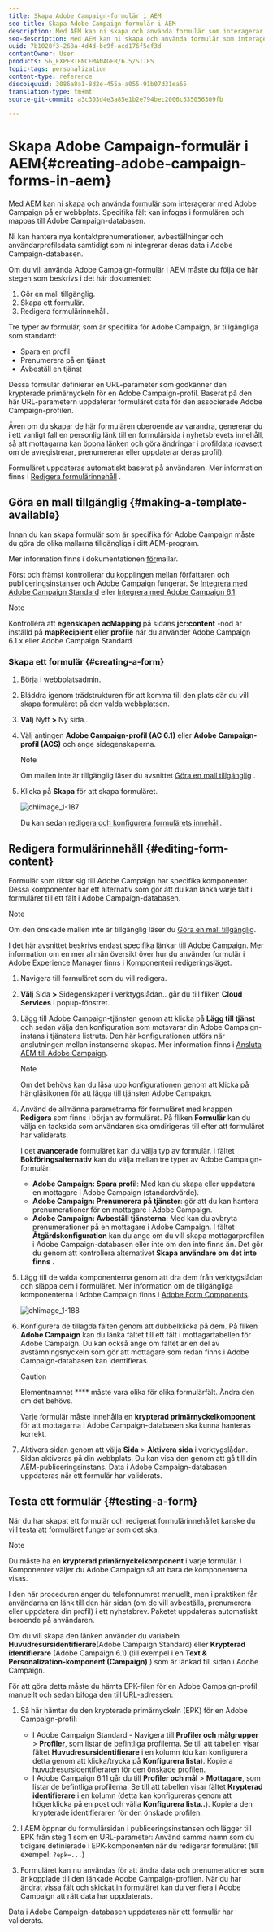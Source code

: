 ```yaml
---
title: Skapa Adobe Campaign-formulär i AEM
seo-title: Skapa Adobe Campaign-formulär i AEM
description: Med AEM kan ni skapa och använda formulär som interagerar med Adobe Campaign på er webbplats. Specifika fält kan infogas i formulären och mappas till Adobe Campaign-databasen.
seo-description: Med AEM kan ni skapa och använda formulär som interagerar med Adobe Campaign på er webbplats. Specifika fält kan infogas i formulären och mappas till Adobe Campaign-databasen.
uuid: 7b1028f3-268a-4d4d-bc9f-acd176f5ef3d
contentOwner: User
products: SG_EXPERIENCEMANAGER/6.5/SITES
topic-tags: personalization
content-type: reference
discoiquuid: 3086a8a1-8d2e-455a-a055-91b07d31ea65
translation-type: tm+mt
source-git-commit: a3c303d4e3a85e1b2e794bec2006c335056309fb

---
```



# Skapa Adobe Campaign-formulär i AEM{#creating-adobe-campaign-forms-in-aem}

Med AEM kan ni skapa och använda formulär som interagerar med Adobe Campaign på er webbplats. Specifika fält kan infogas i formulären och mappas till Adobe Campaign-databasen.

Ni kan hantera nya kontaktprenumerationer, avbeställningar och användarprofilsdata samtidigt som ni integrerar deras data i Adobe Campaign-databasen.

Om du vill använda Adobe Campaign-formulär i AEM måste du följa de här stegen som beskrivs i det här dokumentet:

1. Gör en mall tillgänglig.
1. Skapa ett formulär.
1. Redigera formulärinnehåll.

Tre typer av formulär, som är specifika för Adobe Campaign, är tillgängliga som standard:

* Spara en profil
* Prenumerera på en tjänst
* Avbeställ en tjänst

Dessa formulär definierar en URL-parameter som godkänner den krypterade primärnyckeln för en Adobe Campaign-profil. Baserat på den här URL-parametern uppdaterar formuläret data för den associerade Adobe Campaign-profilen.

Även om du skapar de här formulären oberoende av varandra, genererar du i ett vanligt fall en personlig länk till en formulärsida i nyhetsbrevets innehåll, så att mottagarna kan öppna länken och göra ändringar i profildata (oavsett om de avregistrerar, prenumererar eller uppdaterar deras profil).

Formuläret uppdateras automatiskt baserat på användaren. Mer information finns i [Redigera formulärinnehåll](#editing-form-content) .

## Göra en mall tillgänglig {#making-a-template-available}

Innan du kan skapa formulär som är specifika för Adobe Campaign måste du göra de olika mallarna tillgängliga i ditt AEM-program.

Mer information finns i dokumentationen [för](/help/sites-developing/page-templates-static.md#templateavailability)mallar.

Först och främst kontrollerar du kopplingen mellan författaren och publiceringsinstanser och Adobe Campaign fungerar. Se [Integrera med Adobe Campaign Standard](/help/sites-administering/campaignstandard.md) eller [Integrera med Adobe Campaign 6.1](/help/sites-administering/campaignonpremise.md).

>[!NOTE]
>
>Kontrollera att **egenskapen acMapping** på sidans **jcr:content** -nod är inställd på **mapRecipient** eller **profile** när du använder Adobe Campaign 6.1.x eller Adobe Campaign Standard


### Skapa ett formulär {#creating-a-form}

1. Börja i webbplatsadmin.
1. Bläddra igenom trädstrukturen för att komma till den plats där du vill skapa formuläret på den valda webbplatsen.
1. **Välj** Nytt **>** Ny sida... .
1. Välj antingen **Adobe Campaign-profil (AC 6.1)** eller **Adobe Campaign-profil (ACS)** och ange sidegenskaperna.

   >[!NOTE]
   >
   >Om mallen inte är tillgänglig läser du avsnittet [Göra en mall tillgänglig](/help/sites-classic-ui-authoring/classic-personalization-ac.md#activatingatemplate) .

1. Klicka på **Skapa** för att skapa formuläret.

   ![chlimage_1-187](assets/chlimage_1-187.png)

   Du kan sedan [redigera och konfigurera formulärets innehåll](#editing-form-content).

## Redigera formulärinnehåll {#editing-form-content}

Formulär som riktar sig till Adobe Campaign har specifika komponenter. Dessa komponenter har ett alternativ som gör att du kan länka varje fält i formuläret till ett fält i Adobe Campaign-databasen.

>[!NOTE]
>
>Om den önskade mallen inte är tillgänglig läser du [Göra en mall tillgänglig](/help/sites-classic-ui-authoring/classic-personalization-ac.md#activatingatemplate).

I det här avsnittet beskrivs endast specifika länkar till Adobe Campaign. Mer information om en mer allmän översikt över hur du använder formulär i Adobe Experience Manager finns i [Komponenter](/help/sites-classic-ui-authoring/classic-page-author-edit-mode.md)i redigeringsläget.

1. Navigera till formuläret som du vill redigera.
1. **Välj** Sida **>** Sidegenskaper i verktygslådan.. går du till fliken **Cloud Services** i popup-fönstret.
1. Lägg till Adobe Campaign-tjänsten genom att klicka på **Lägg till tjänst** och sedan välja den konfiguration som motsvarar din Adobe Campaign-instans i tjänstens listruta. Den här konfigurationen utförs när anslutningen mellan instanserna skapas. Mer information finns i [Ansluta AEM till Adobe Campaign](/help/sites-administering/campaignonpremise.md#connecting-aem-to-adobe-campaign).

   >[!NOTE]
   >
   >Om det behövs kan du låsa upp konfigurationen genom att klicka på hänglåsikonen för att lägga till tjänsten Adobe Campaign.

1. Använd de allmänna parametrarna för formuläret med knappen **Redigera** som finns i början av formuläret. På fliken **Formulär** kan du välja en tacksida som användaren ska omdirigeras till efter att formuläret har validerats.

   I det **avancerade** formuläret kan du välja typ av formulär. I fältet **Bokföringsalternativ** kan du välja mellan tre typer av Adobe Campaign-formulär:

   * **Adobe Campaign: Spara profil**: Med kan du skapa eller uppdatera en mottagare i Adobe Campaign (standardvärde).
   * **Adobe Campaign: Prenumerera på tjänster**: gör att du kan hantera prenumerationer för en mottagare i Adobe Campaign.
   * **Adobe Campaign: Avbeställ tjänsterna**: Med kan du avbryta prenumerationer på en mottagare i Adobe Campaign.
   I fältet **Åtgärdskonfiguration** kan du ange om du vill skapa mottagarprofilen i Adobe Campaign-databasen eller inte om den inte finns än. Det gör du genom att kontrollera alternativet **Skapa användare om det inte finns** .

1. Lägg till de valda komponenterna genom att dra dem från verktygslådan och släppa dem i formuläret. Mer information om de tillgängliga komponenterna i Adobe Campaign finns i [Adobe Form Components](/help/sites-classic-ui-authoring/classic-personalization-ac-components.md).

   ![chlimage_1-188](assets/chlimage_1-188.png)

1. Konfigurera de tillagda fälten genom att dubbelklicka på dem. På fliken **Adobe Campaign** kan du länka fältet till ett fält i mottagartabellen för Adobe Campaign. Du kan också ange om fältet är en del av avstämningsnyckeln som gör att mottagare som redan finns i Adobe Campaign-databasen kan identifieras.

   >[!CAUTION]
   >
   >Elementnamnet **** måste vara olika för olika formulärfält. Ändra den om det behövs.
   >
   >Varje formulär måste innehålla en **krypterad primärnyckelkomponent** för att mottagarna i Adobe Campaign-databasen ska kunna hanteras korrekt.

1. Aktivera sidan genom att välja **Sida** > **Aktivera sida** i verktygslådan. Sidan aktiveras på din webbplats. Du kan visa den genom att gå till din AEM-publiceringsinstans. Data i Adobe Campaign-databasen uppdateras när ett formulär har validerats.

## Testa ett formulär {#testing-a-form}

När du har skapat ett formulär och redigerat formulärinnehållet kanske du vill testa att formuläret fungerar som det ska.

>[!NOTE]
>
>Du måste ha en **krypterad primärnyckelkomponent** i varje formulär. I Komponenter väljer du Adobe Campaign så att bara de komponenterna visas.
>
>I den här proceduren anger du telefonnumret manuellt, men i praktiken får användarna en länk till den här sidan (om de vill avbeställa, prenumerera eller uppdatera din profil) i ett nyhetsbrev. Paketet uppdateras automatiskt beroende på användaren.
>
>Om du vill skapa den länken använder du variabeln **Huvudresursidentifierare**(Adobe Campaign Standard) eller **Krypterad identifierare** (Adobe Campaign 6.1) (till exempel i en **Text &amp; Personalization-komponent (Campaign)** ) som är länkad till sidan i Adobe Campaign.

För att göra detta måste du hämta EPK-filen för en Adobe Campaign-profil manuellt och sedan bifoga den till URL-adressen:

1. Så här hämtar du den krypterade primärnyckeln (EPK) för en Adobe Campaign-profil:

   * I Adobe Campaign Standard - Navigera till **Profiler och målgrupper** > **Profiler**, som listar de befintliga profilerna. Se till att tabellen visar fältet **Huvudresursidentifierare** i en kolumn (du kan konfigurera detta genom att klicka/trycka på **Konfigurera lista**). Kopiera huvudresursidentifieraren för den önskade profilen.
   * I Adobe Campaign 6.11 går du till **Profiler och mål** > **Mottagare**, som listar de befintliga profilerna. Se till att tabellen visar fältet **Krypterad identifierare** i en kolumn (detta kan konfigureras genom att högerklicka på en post och välja **Konfigurera lista..**). Kopiera den krypterade identifieraren för den önskade profilen.

1. I AEM öppnar du formulärsidan i publiceringsinstansen och lägger till EPK från steg 1 som en URL-parameter: Använd samma namn som du tidigare definierade i EPK-komponenten när du redigerar formuläret (till exempel: `?epk=...`)
1. Formuläret kan nu användas för att ändra data och prenumerationer som är kopplade till den länkade Adobe Campaign-profilen. När du har ändrat vissa fält och skickat in formuläret kan du verifiera i Adobe Campaign att rätt data har uppdaterats.

Data i Adobe Campaign-databasen uppdateras när ett formulär har validerats.
